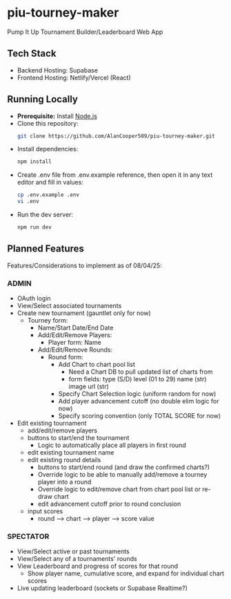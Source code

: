 # piu-tourney-maker
Pump It Up Tournament Builder/Leaderboard Web App

## Tech Stack
  - Backend Hosting: Supabase
  - Frontend Hosting: Netlify/Vercel (React)

## Running Locally
- **Prerequisite:** Install [Node.js](https://nodejs.org/)
- Clone this repository:
  ```bash
  git clone https://github.com/AlanCooper509/piu-tourney-maker.git
  ```
- Install dependencies:
  ```bash
  npm install
  ```
- Create .env file from .env.example reference, then open it in any text editor and fill in values:
  ```bash
  cp .env.example .env
  vi .env
  ```
- Run the dev server:
  ```bash
  npm run dev
  ```

## Planned Features
Features/Considerations to implement as of 08/04/25:

### ADMIN
  - OAuth login
  - View/Select associated tournaments
  - Create new tournament (gauntlet only for now)
    - Tourney form:
      - Name/Start Date/End Date
      - Add/Edit/Remove Players: 
        - Player form: Name
      - Add/Edit/Remove Rounds: 
        - Round form:
          - Add Chart to chart pool list
            - Need a Chart DB to pull updated list of charts from
            - form fields: type (S/D) level (01 to 29) name (str) image url (str)
          - Specify Chart Selection logic (uniform random for now)
           - Add player advancement cutoff (no double elim logic for now)
           - Specify scoring convention (only TOTAL SCORE for now)
  - Edit existing tournament
    - add/edit/remove players
    - buttons to start/end the tournament
      - Logic to automatically place all players in first round
    - edit existing tournament name
    - edit existing round details
      - buttons to start/end round (and draw the confirmed charts?)
      - Override logic to be able to manually add/remove a tourney player into a round
      - Override logic to edit/remove chart from chart pool list or re-draw chart
      - edit advancement cutoff prior to round conclusion
    - input scores
      - round --> chart --> player --> score value

### SPECTATOR
  - View/Select active or past tournaments
  - View/Select any of a tournaments' rounds
  - View Leaderboard and progress of scores for that round
    - Show player name, cumulative score, and expand for individual chart scores
  - Live updating leaderboard (sockets or Supabase Realtime?)

